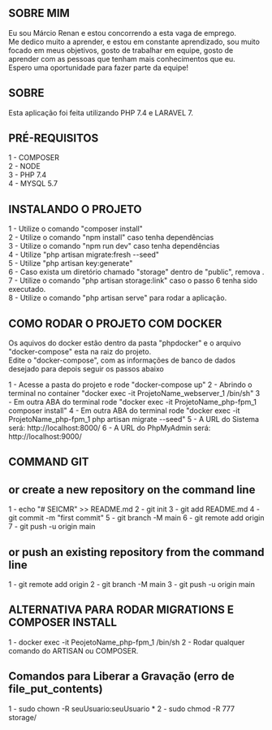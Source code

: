 ## SOBRE MIM
Eu sou Márcio Renan e estou concorrendo a esta vaga de emprego.<br>
Me dedico muito a aprender, e estou em constante aprendizado, sou muito focado em meus objetivos, gosto de trabalhar em equipe, gosto de aprender com as pessoas que tenham mais conhecimentos que eu.<br>
Espero uma oportunidade para fazer parte da equipe!


## SOBRE
Esta aplicação foi feita utilizando PHP 7.4 e LARAVEL 7.

## PRÉ-REQUISITOS
1 - COMPOSER<br>
2 - NODE<br>
3 - PHP 7.4<br>
4 - MYSQL 5.7<br>

## INSTALANDO O PROJETO ##
1 - Utilize o comando "composer install"<br>
2 - Utilize o comando "npm install" caso tenha dependências<br>
3 - Utilize o comando "npm run dev" caso tenha dependências<br>
4 - Utilize "php artisan migrate:fresh --seed"<br>
5 - Utilize "php artisan key:generate"<br>
6 - Caso exista um diretório chamado "storage" dentro de "public", remova .<br>
7 - Utilize o comando "php artisan storage:link" caso o passo 6 tenha sido executado.<br>
8 - Utilize o comando "php artisan serve" para rodar a aplicação.<br>

## COMO RODAR O PROJETO COM DOCKER ##

Os aquivos do docker estão dentro da pasta "phpdocker" e o arquivo "docker-compose" esta na raiz do projeto.<br>
Edite o "docker-compose", com as informações de banco de dados desejado para depois seguir os passos abaixo

1 - Acesse a pasta do projeto e rode "docker-compose up"
2 - Abrindo o terminal no container "docker exec -it ProjetoName_webserver_1 /bin/sh"
3 - Em outra ABA do terminal rode "docker exec -it ProjetoName_php-fpm_1 composer install"
4 - Em outra ABA do terminal rode "docker exec -it ProjetoName_php-fpm_1 php artisan migrate --seed"
5 - A URL do Sistema será: http://localhost:8000/
6 - A URL do PhpMyAdmin será: http://localhost:9000/

## COMMAND GIT  ##
## or create a new repository on the command line  ##
1 - echo "# SEICMR" >> README.md
2 - git init
3 - git add README.md
4 - git commit -m "first commit"
5 - git branch -M main
6 - git remote add origin 
7 - git push -u origin main
## or push an existing repository from the command line  ##
1 - git remote add origin 
2 - git branch -M main
3 - git push -u origin main

## ALTERNATIVA PARA RODAR MIGRATIONS E COMPOSER INSTALL ##
1 - docker exec -it PeojetoName_php-fpm_1 /bin/sh
2 - Rodar qualquer comando do ARTISAN ou COMPOSER.

## Comandos para Liberar a Gravação (erro de file_put_contents)
1 - sudo chown -R seuUsuario:seuUsuario *
2 - sudo chmod -R 777 storage/
